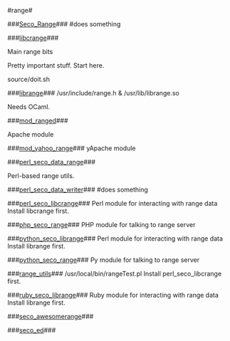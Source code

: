 #range#

###[Seco_Range](Seco_Range)###
\#does something

###[libcrange](libcrange)###

  Main range bits

  Pretty important stuff.  Start here.

  source/doit.sh

###[librange](librange)###
  /usr/include/range.h & /usr/lib/librange.so

  Needs OCaml.

###[mod_ranged](mod_ranged)###

  Apache module

###[mod_yahoo_range](mod_yahoo_range)###
  yApache module

###[perl_seco_data_range](perl_seco_data_range)###

  Perl-based range utils.

###[perl_seco_data_writer](perl_seco_data_writer)###
\#does something

###[perl_seco_libcrange](perl_seco_libcrange)###
  Perl module for interacting with range data
  Install libcrange first.

###[php_seco_range](php_seco_range)###
  PHP module for talking to range server

###[python_seco_librange](python_seco_librange)###
  Perl module for interacting with range data
  Install librange first.

###[python_seco_range](python_seco_range)###
  Py module for talking to range server

###[range_utils](range_utils)###
  /usr/local/bin/rangeTest.pl
  Install perl_seco_libcrange first.

###[ruby_seco_librange](ruby_seco_librange)###
  Ruby module for interacting with range data
  Install librange first.

###[seco_awesomerange](seco_awesomerange)###

###[seco_ed](seco_ed)###

